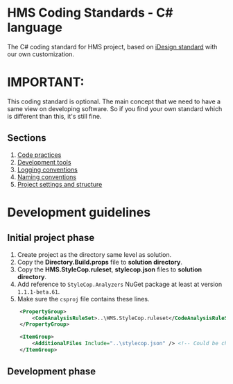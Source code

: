# HMS Coding Standards - C# language
The C# coding standard for HMS project, based on [iDesign standard](http://www.idesign.net/) with our own customization.

# IMPORTANT:
This coding standard is optional. The main concept that we need to have a same view on developing software. So if you find your own standard which is different than this, it's still fine.

## Sections
1. [Code practices](https://github.com/CloudHMS/HMS.Sample.CodingStandard/tree/e45112d8e2fde1e4e3720fca37df30ddbc362395/C%23/Coding%20practices)
2. [Development tools](https://github.com/CloudHMS/HMS.Sample.CodingStandard/tree/e45112d8e2fde1e4e3720fca37df30ddbc362395/C%23/Development%20tools)
3. [Logging conventions](https://github.com/CloudHMS/HMS.Sample.CodingStandard/tree/e45112d8e2fde1e4e3720fca37df30ddbc362395/C%23/Logging%20conventions)
4. [Naming conventions](https://github.com/CloudHMS/HMS.Sample.CodingStandard/tree/e45112d8e2fde1e4e3720fca37df30ddbc362395/C%23/Naming%20conventions)
5. [Project settings and structure](https://github.com/CloudHMS/HMS.Sample.CodingStandard/tree/e45112d8e2fde1e4e3720fca37df30ddbc362395/C%23/Project%20settings%20and%20structure)

# Development guidelines
## Initial project phase
1. Create project as the directory same level as solution.
2. Copy the **Directory.Build.props** file to **solution directory**.
3. Copy the **HMS.StyleCop.ruleset**, **stylecop.json** files to **solution directory**.
4. Add reference to `StyleCop.Analyzers` NuGet package at least at version `1.1.1-beta.61`.
5. Make sure the `csproj` file contains these lines.
```xml
    <PropertyGroup>
        <CodeAnalysisRuleSet>..\HMS.StyleCop.ruleset</CodeAnalysisRuleSet> <!-- Could be changed depends on the location from the project to solution -->
    </PropertyGroup>

    <ItemGroup>
        <AdditionalFiles Include="..\stylecop.json" /> <!-- Could be changed depends on the location from the project to solution -->
    </ItemGroup>
```
## Development phase
